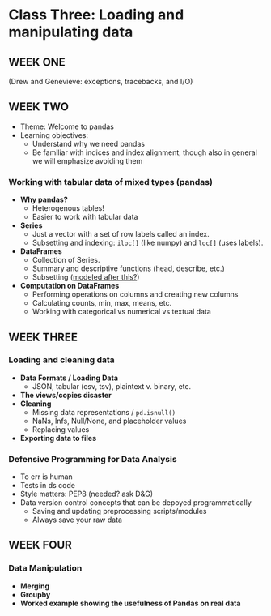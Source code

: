 # Class Three: Loading and manipulating data


## WEEK ONE

(Drew and Genevieve: exceptions, tracebacks, and I/O)

## WEEK TWO

- Theme: Welcome to pandas
- Learning objectives: 
    - Understand why we need pandas
    - Be familiar with indices and index alignment, though also in general we will emphasize avoiding them

### Working with tabular data of mixed types (pandas)

- **Why pandas?**
  - Heterogenous tables!
  - Easier to work with tabular data 
- **Series**
  - Just a vector with a set of row labels called an index. 
  - Subsetting and indexing: `iloc[]` (like numpy) and `loc[]` (uses labels). 
- **DataFrames**
  - Collection of Series. 
  - Summary and descriptive functions (head, describe, etc.)
  - Subsetting ([modeled after this?](https://www.practicaldatascience.org/html/pandas_dataframes.html))
- **Computation on DataFrames**
  - Performing operations on columns and creating new columns
  - Calculating counts, min, max, means, etc.
  - Working with categorical vs numerical vs textual data

## WEEK THREE

### Loading and cleaning data

- **Data Formats / Loading Data**
  - JSON, tabular (csv, tsv), plaintext v. binary, etc.
- **The views/copies disaster**
- **Cleaning**
  - Missing data representations / `pd.isnull()`
  - NaNs, Infs, Null/None, and placeholder values
  - Replacing values
-  **Exporting data to files**

### Defensive Programming for Data Analysis

- To err is human
- Tests in ds code
- Style matters: PEP8 (needed? ask D&G)
- Data version control concepts that can be depoyed programmatically 
  - Saving and updating preprocessing scripts/modules
  - Always save your raw data

## WEEK FOUR

### Data Manipulation

- **Merging**
- **Groupby**
- **Worked example showing the usefulness of Pandas on real data**
